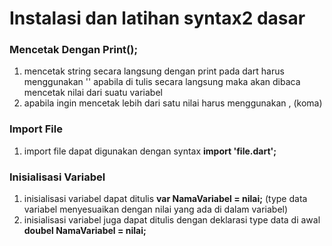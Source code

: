 # Instalasi dan latihan syntax2 dasar
### Mencetak Dengan Print();
1. mencetak string secara langsung dengan print pada dart harus menggunakan '' apabila di tulis secara langsung maka akan dibaca  mencetak nilai dari suatu variabel
2. apabila ingin mencetak lebih dari satu nilai harus menggunakan , (koma)
### Import File 
1. import file dapat digunakan dengan syntax **import 'file.dart';** 
### Inisialisasi Variabel
   1. inisialisasi variabel dapat ditulis **var NamaVariabel = nilai;** (type data variabel menyesuaikan dengan nilai yang ada di dalam variabel)
   1. inisialisasi variabel juga dapat ditulis dengan deklarasi type data di awal **doubel NamaVariabel = nilai;**
